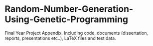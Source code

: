 Random-Number-Generation-Using-Genetic-Programming
==================================================

Final Year Project Appendix. Including code, documents (dissertation, reports, presentations etc..), LaTeX files and test data.
